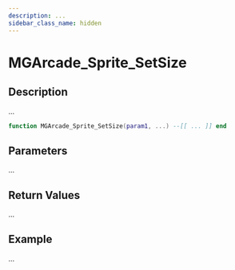 ```yaml
---
description: ...
sidebar_class_name: hidden
---
```


# MGArcade_Sprite_SetSize

## Description

...

```lua
function MGArcade_Sprite_SetSize(param1, ...) --[[ ... ]] end
```

## Parameters

...

## Return Values

...

## Example

...


